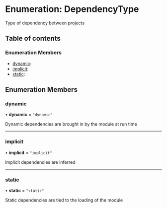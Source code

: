 # Enumeration: DependencyType

Type of dependency between projects

## Table of contents

### Enumeration Members

- [dynamic](../../devkit/documents/DependencyType#dynamic):
- [implicit](../../devkit/documents/DependencyType#implicit):
- [static](../../devkit/documents/DependencyType#static):

## Enumeration Members

### dynamic

• **dynamic** = `"dynamic"`

Dynamic dependencies are brought in by the module at run time

---

### implicit

• **implicit** = `"implicit"`

Implicit dependencies are inferred

---

### static

• **static** = `"static"`

Static dependencies are tied to the loading of the module
